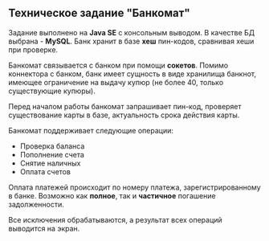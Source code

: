 Техническое задание "Банкомат"
-----------------------------

Задание выполнено на **Java SE** с консольным выводом.
В качестве БД выбрана - **MySQL**. Банк хранит в базе **хеш** пин-кодов, 
сравнивая хеши при проверке. 

Банкомат связывается с банком при помощи **сокетов**. 
Помимо коннектора с банком, банк имеет сущность в виде хранилища 
банкнот, имеющее ограничение на выдачу купюр (не более 40, только 
существующие купюры).

Перед началом работы банкомат запрашивает пин-код, проверяет 
существование карты в базе, актуальность срока действия карты.

Банкомат поддерживает следующие операции:
* Проверка баланса
* Пополнение счета
* Снятие наличных
* Оплата счетов

Оплата платежей происходит по номеру платежа, зарегистрированному 
в банке. Возможно как **полное**, так и **частичное** погашение 
задолженности.

Все исключения обрабатываются, а результат всех операций  
выводится на экран.

